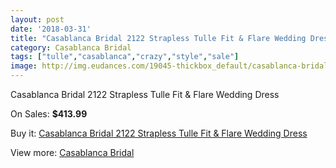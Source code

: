 ```yaml
---
layout: post
date: '2018-03-31'
title: "Casablanca Bridal 2122 Strapless Tulle Fit & Flare Wedding Dress"
category: Casablanca Bridal
tags: ["tulle","casablanca","crazy","style","sale"]
image: http://img.eudances.com/19045-thickbox_default/casablanca-bridal-2122-strapless-tulle-fit-flare-wedding-dress.jpg
---
```

Casablanca Bridal 2122 Strapless Tulle Fit & Flare Wedding Dress

On Sales: **$413.99**
<a href="https://www.eudances.com/en/casablanca-bridal/5664-casablanca-bridal-2122-strapless-tulle-fit-flare-wedding-dress.html"><amp-img layout="responsive" width="600" height="600" src="//img.eudances.com/19045-thickbox_default/casablanca-bridal-2122-strapless-tulle-fit-flare-wedding-dress.jpg" alt="Casablanca Bridal 2122 Strapless Tulle Fit & Flare Wedding Dress 0" /></a>
<a href="https://www.eudances.com/en/casablanca-bridal/5664-casablanca-bridal-2122-strapless-tulle-fit-flare-wedding-dress.html"><amp-img layout="responsive" width="600" height="600" src="//img.eudances.com/19047-thickbox_default/casablanca-bridal-2122-strapless-tulle-fit-flare-wedding-dress.jpg" alt="Casablanca Bridal 2122 Strapless Tulle Fit & Flare Wedding Dress 1" /></a>
<a href="https://www.eudances.com/en/casablanca-bridal/5664-casablanca-bridal-2122-strapless-tulle-fit-flare-wedding-dress.html"><amp-img layout="responsive" width="600" height="600" src="//img.eudances.com/19046-thickbox_default/casablanca-bridal-2122-strapless-tulle-fit-flare-wedding-dress.jpg" alt="Casablanca Bridal 2122 Strapless Tulle Fit & Flare Wedding Dress 2" /></a>

Buy it: [Casablanca Bridal 2122 Strapless Tulle Fit & Flare Wedding Dress](https://www.eudances.com/en/casablanca-bridal/5664-casablanca-bridal-2122-strapless-tulle-fit-flare-wedding-dress.html "Casablanca Bridal 2122 Strapless Tulle Fit & Flare Wedding Dress")

View more: [Casablanca Bridal](https://www.eudances.com/en/4-casablanca-bridal "Casablanca Bridal")